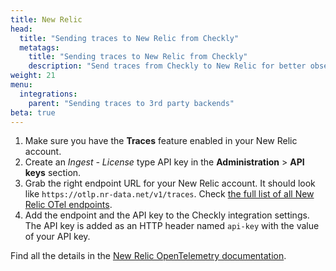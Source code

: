 ```yaml
---
title: New Relic
head:
  title: "Sending traces to New Relic from Checkly"
  metatags:
    title: "Sending traces to New Relic from Checkly"
    description: "Send traces from Checkly to New Relic for better observability."
weight: 21
menu:
  integrations:
    parent: "Sending traces to 3rd party backends"
beta: true
---
```


1. Make sure you have the **Traces** feature enabled in your New Relic account.
2. Create an *Ingest - License* type API key in the **Administration** > **API keys** section.
3. Grab the right endpoint URL for your New Relic account. It should look like `https://otlp.nr-data.net/v1/traces`.
   Check [the full list of all New Relic OTel endpoints](https://docs.newrelic.com/docs/more-integrations/open-source-telemetry-integrations/opentelemetry/get-started/opentelemetry-set-up-your-app/#ports-and-endpoints).
4. Add the endpoint and the API key to the Checkly integration settings. The API key is added as an HTTP header named
   `api-key` with the value of your API key.

Find all the details in the [New Relic OpenTelemetry documentation](https://docs.newrelic.com/docs/more-integrations/open-source-telemetry-integrations/opentelemetry/get-started/opentelemetry-set-up-your-app/).
